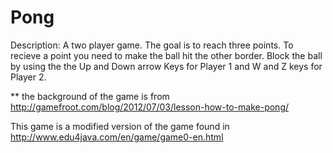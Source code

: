 # Pong

Description:
  A two player game. The goal is to reach three points.
  To recieve a point you need to make the ball hit the other border.
  Block the ball by using the the Up and Down arrow Keys for Player 1 and W and Z keys for Player 2.
  
** the background of the game is from
http://gamefroot.com/blog/2012/07/03/lesson-how-to-make-pong/

This game is a modified version of the game found in 
http://www.edu4java.com/en/game/game0-en.html
